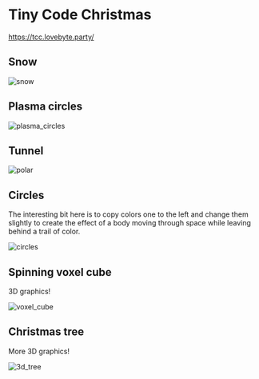 # Tiny Code Christmas
https://tcc.lovebyte.party/

## Snow
![snow](https://user-images.githubusercontent.com/1688456/211145878-70cf1d8f-6c56-47c7-a30e-b07d0902931b.gif)

## Plasma circles
![plasma_circles](https://user-images.githubusercontent.com/1688456/211145868-28dc4dfe-b330-4016-b886-91dca42a5286.gif)

## Tunnel
![polar](https://user-images.githubusercontent.com/1688456/211145759-efbabdfb-04a4-4ab2-a578-eaa5c5ab4c21.gif)

## Circles
The interesting bit here is to copy colors one to the left and change them slightly to create the effect of a body moving through space while leaving behind a trail of color.

![circles](https://user-images.githubusercontent.com/1688456/212466327-2eb14c59-321b-4057-98c3-6f440a15b37c.gif)

## Spinning voxel cube
3D graphics!

![voxel_cube](https://user-images.githubusercontent.com/1688456/211145688-2938836d-bfcd-4f2b-b071-4ed285a12696.gif)

## Christmas tree
More 3D graphics!

![3d_tree](https://user-images.githubusercontent.com/1688456/211145629-99897686-05cb-46c4-9708-3d0325c3f93b.gif)
